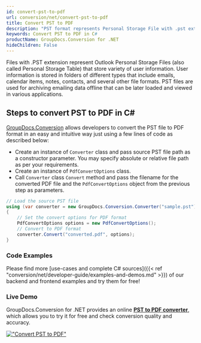 ```yaml
---
id: convert-pst-to-pdf
url: conversion/net/convert-pst-to-pdf
title: Convert PST to PDF
description: "PST format represents Personal Storage File with .pst extension. Learn how to convert PST to PDF file programmatically in C# language using GroupDocs.Conversion for .NET library."
keywords: Convert PST to PDF in C#
productName: GroupDocs.Conversion for .NET
hideChildren: False
---
```


Files with .PST extension represent Outlook Personal Storage Files (also called Personal Storage Table) that store variety of user information. User information is stored in folders of different types that include emails, calendar items, notes, contacts, and several other file formats. PST files are used for archiving emailing data offline that can be later loaded and viewed in various applications.

## Steps to convert PST to PDF in C#

[GroupDocs.Conversion](https://products.groupdocs.com/conversion/net) allows developers to convert the PST file to PDF format in an easy and intuitive way just using a few lines of code as described below:

* Create an instance of `Converter` class and pass source PST file path as a constructor parameter. You may specify absolute or relative file path as per your requirements. 
* Create an instance of `PdfConvertOptions` class.
* Call `Converter` class `Convert` method and pass the filename for the converted PDF file and the `PdfConvertOptions` object from the previous step as parameters.

```csharp
// Load the source PST file
using (var converter = new GroupDocs.Conversion.Converter("sample.pst"))
{
    // Set the convert options for PDF format
    PdfConvertOptions options = new PdfConvertOptions();
    // Convert to PDF format
    converter.Convert("converted.pdf", options);
}
```

### Code Examples

Please find more [use-cases and complete C# sources]({{< ref "conversion/net/developer-guide/examples-and-demos.md" >}}) of our backend and frontend examples and try them for free!

### Live Demo

GroupDocs.Conversion for .NET provides an online [**PST to PDF converter**](https://products.groupdocs.app/conversion/pst-to-pdf), which allows you to try it for free and check conversion quality and accuracy.

[!["Convert PST to PDF"](conversion/net/images/convert-pst-to-pdf.png)](https://products.groupdocs.app/conversion/pst-to-pdf)